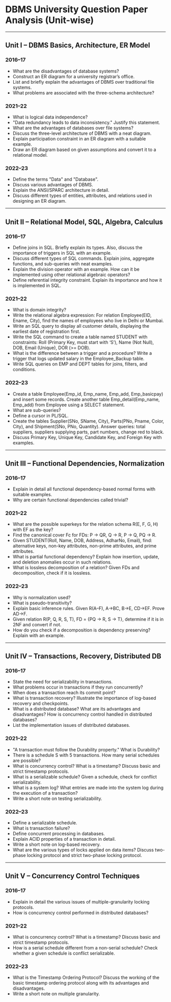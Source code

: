 # DBMS University Question Paper Analysis (Unit-wise)

---

## Unit I – DBMS Basics, Architecture, ER Model

### 2016–17
- What are the disadvantages of database systems?
- Construct an ER diagram for a university registrar’s office.
- List and briefly explain the advantages of DBMS over traditional file systems.
- What problems are associated with the three-schema architecture?

### 2021–22
- What is logical data independence?
- "Data redundancy leads to data inconsistency." Justify this statement.
- What are the advantages of databases over file systems?
- Discuss the three-level architecture of DBMS with a neat diagram.
- Explain participation constraint in an ER diagram with a suitable example.
- Draw an ER diagram based on given assumptions and convert it to a relational model.

### 2022–23
- Define the terms "Data" and "Database".
- Discuss various advantages of DBMS.
- Explain the ANSI/SPARC architecture in detail.
- Discuss different types of entities, attributes, and relations used in designing an ER diagram.

---

## Unit II – Relational Model, SQL, Algebra, Calculus

### 2016–17
- Define joins in SQL. Briefly explain its types. Also, discuss the importance of triggers in SQL with an example.
- Discuss different types of SQL commands. Explain joins, aggregate functions, and sub-queries with neat examples.
- Explain the division operator with an example. How can it be implemented using other relational algebraic operators?
- Define referential integrity constraint. Explain its importance and how it is implemented in SQL.

### 2021–22
- What is domain integrity?
- Write the relational algebra expression: For relation Employee(EID, Ename, City), find the names of employees who live in Delhi or Mumbai.
- Write an SQL query to display all customer details, displaying the earliest date of registration first.
- Write the SQL command to create a table named STUDENT with constraints: Roll (Primary Key, must start with ‘S’), Name (Not Null), DOB, Email (Unique), DOR (>= DOB).
- What is the difference between a trigger and a procedure? Write a trigger that logs updated salary in the Employee_Backup table.
- Write SQL queries on EMP and DEPT tables for joins, filters, and conditions.

### 2022–23
- Create a table Employee(Emp_id, Emp_name, Emp_add, Emp_basicpay) and insert some records. Create another table Emp_detail(Emp_name, Emp_add) from Employee using a SELECT statement.
- What are sub-queries?
- Define a cursor in PL/SQL.
- Create the tables Supplier(SNo, SName, City), Parts(PNo, Pname, Color, City), and Shipment(SNo, PNo, Quantity). Answer queries: total suppliers, suppliers supplying parts, part numbers, change red to black.
- Discuss Primary Key, Unique Key, Candidate Key, and Foreign Key with examples.

---

## Unit III – Functional Dependencies, Normalization

### 2016–17
- Explain in detail all functional dependency-based normal forms with suitable examples.
- Why are certain functional dependencies called trivial?

### 2021–22
- What are the possible superkeys for the relation schema R(E, F, G, H) with EF as the key?
- Find the canonical cover Fc for FDs: P → QR, Q → R, P → Q, PQ → R.
- Given STUDENT(Roll, Name, DOB, Address, AdharNo, Email), find: alternative keys, non-key attributes, non-prime attributes, and prime attributes.
- What is partial functional dependency? Explain how insertion, update, and deletion anomalies occur in such relations.
- What is lossless decomposition of a relation? Given FDs and decomposition, check if it is lossless.

### 2022–23
- Why is normalization used?
- What is pseudo-transitivity?
- Explain basic inference rules. Given R(A–F), A→BC, B→E, CD→EF. Prove AD→F.
- Given relation R(P, Q, R, S, T), FD = {PQ → R, S → T}, determine if it is in 2NF and convert if not.
- How do you check if a decomposition is dependency preserving? Explain with an example.

---

## Unit IV – Transactions, Recovery, Distributed DB

### 2016–17
- State the need for serializability in transactions.
- What problems occur in transactions if they run concurrently?
- When does a transaction reach its commit point?
- What is transaction recovery? Illustrate the importance of log-based recovery and checkpoints.
- What is a distributed database? What are its advantages and disadvantages? How is concurrency control handled in distributed databases?
- List the implementation issues of distributed databases.

### 2021–22
- "A transaction must follow the Durability property." What is Durability?
- There is a schedule S with 5 transactions. How many serial schedules are possible?
- What is concurrency control? What is a timestamp? Discuss basic and strict timestamp protocols.
- What is a serializable schedule? Given a schedule, check for conflict serializability.
- What is a system log? What entries are made into the system log during the execution of a transaction?
- Write a short note on testing serializability.

### 2022–23
- Define a serializable schedule.
- What is transaction failure?
- Define concurrent processing in databases.
- Explain ACID properties of a transaction in detail.
- Write a short note on log-based recovery.
- What are the various types of locks applied on data items? Discuss two-phase locking protocol and strict two-phase locking protocol.

---

## Unit V – Concurrency Control Techniques

### 2016–17
- Explain in detail the various issues of multiple-granularity locking protocols.
- How is concurrency control performed in distributed databases?

### 2021–22
- What is concurrency control? What is a timestamp? Discuss basic and strict timestamp protocols.
- How is a serial schedule different from a non-serial schedule? Check whether a given schedule is conflict serializable.

### 2022–23
- What is the Timestamp Ordering Protocol? Discuss the working of the basic timestamp ordering protocol along with its advantages and disadvantages.
- Write a short note on multiple granularity.

